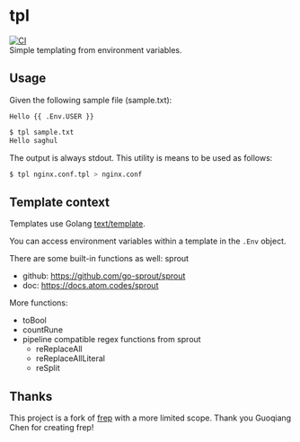 # tpl
[![CI](https://github.com/dskeller/tpl/actions/workflows/ci.yml/badge.svg)](https://github.com/dskeller/tpl/actions/workflows/ci.yml)  
Simple templating from environment variables.

## Usage

Given the following sample file (sample.txt):

```
Hello {{ .Env.USER }}
```

```bash
$ tpl sample.txt
Hello saghul
```

The output is always stdout. This utility is means to be used as follows:

```bash
$ tpl nginx.conf.tpl > nginx.conf
```

## Template context

Templates use Golang [text/template](http://golang.org/pkg/text/template/).

You can access environment variables within a template in the `.Env` object.

There are some built-in functions as well: sprout
- github: https://github.com/go-sprout/sprout
- doc: https://docs.atom.codes/sprout

More functions:
- toBool
- countRune
- pipeline compatible regex functions from sprout
    - reReplaceAll
    - reReplaceAllLiteral
    - reSplit

## Thanks

This project is a fork of [frep](https://github.com/subchen/frep) with a more
limited scope. Thank you Guoqiang Chen for creating frep!
